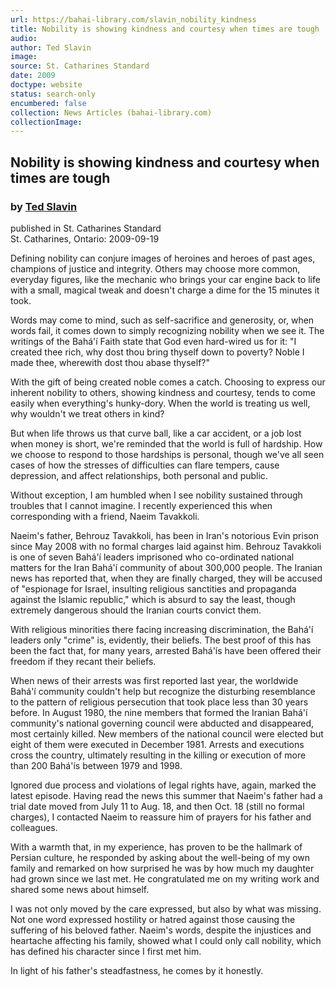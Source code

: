 ```yaml
---
url: https://bahai-library.com/slavin_nobility_kindness
title: Nobility is showing kindness and courtesy when times are tough
audio: 
author: Ted Slavin
image: 
source: St. Catharines Standard
date: 2009
doctype: website
status: search-only
encumbered: false
collection: News Articles (bahai-library.com)
collectionImage: 
---
```



## Nobility is showing kindness and courtesy when times are tough

### by [Ted Slavin](https://bahai-library.com/author/Ted+Slavin)

published in St. Catharines Standard  
St. Catharines, Ontario: 2009-09-19


Defining nobility can conjure images of heroines and heroes of past ages, champions of justice and integrity. Others may choose more common, everyday figures, like the mechanic who brings your car engine back to life with a small, magical tweak and doesn't charge a dime for the 15 minutes it took.  
  
Words may come to mind, such as self-sacrifice and generosity, or, when words fail, it comes down to simply recognizing nobility when we see it. The writings of the Bahá'í Faith state that God even hard-wired us for it: "I created thee rich, why dost thou bring thyself down to poverty? Noble I made thee, wherewith dost thou abase thyself?"  
  
With the gift of being created noble comes a catch. Choosing to express our inherent nobility to others, showing kindness and courtesy, tends to come easily when everything's hunky-dory. When the world is treating us well, why wouldn't we treat others in kind?  
  
But when life throws us that curve ball, like a car accident, or a job lost when money is short, we're reminded that the world is full of hardship. How we choose to respond to those hardships is personal, though we've all seen cases of how the stresses of difficulties can flare tempers, cause depression, and affect relationships, both personal and public.  
  
Without exception, I am humbled when I see nobility sustained through troubles that I cannot imagine. I recently experienced this when corresponding with a friend, Naeim Tavakkoli.  
  
Naeim's father, Behrouz Tavakkoli, has been in Iran's notorious Evin prison since May 2008 with no formal charges laid against him. Behrouz Tavakkoli is one of seven Bahá'í leaders imprisoned who co-ordinated national matters for the Iran Bahá'í community of about 300,000 people. The Iranian news has reported that, when they are finally charged, they will be accused of "espionage for Israel, insulting religious sanctities and propaganda against the Islamic republic," which is absurd to say the least, though extremely dangerous should the Iranian courts convict them.  
  
With religious minorities there facing increasing discrimination, the Bahá'í leaders only "crime" is, evidently, their beliefs. The best proof of this has been the fact that, for many years, arrested Bahá'ís have been offered their freedom if they recant their beliefs.  
  
When news of their arrests was first reported last year, the worldwide Bahá'í community couldn't help but recognize the disturbing resemblance to the pattern of religious persecution that took place less than 30 years before. In August 1980, the nine members that formed the Iranian Bahá'í community's national governing council were abducted and disappeared, most certainly killed. New members of the national council were elected but eight of them were executed in December 1981. Arrests and executions cross the country, ultimately resulting in the killing or execution of more than 200 Bahá'ís between 1979 and 1998.  
  
Ignored due process and violations of legal rights have, again, marked the latest episode. Having read the news this summer that Naeim's father had a trial date moved from July 11 to Aug. 18, and then Oct. 18 (still no formal charges), I contacted Naeim to reassure him of prayers for his father and colleagues.  
  
With a warmth that, in my experience, has proven to be the hallmark of Persian culture, he responded by asking about the well-being of my own family and remarked on how surprised he was by how much my daughter had grown since we last met. He congratulated me on my writing work and shared some news about himself.  
  
I was not only moved by the care expressed, but also by what was missing. Not one word expressed hostility or hatred against those causing the suffering of his beloved father. Naeim's words, despite the injustices and heartache affecting his family, showed what I could only call nobility, which has defined his character since I first met him.  
  
In light of his father's steadfastness, he comes by it honestly.